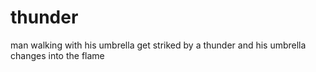 # thunder
man walking with his umbrella get striked by a thunder and his umbrella changes into the flame
